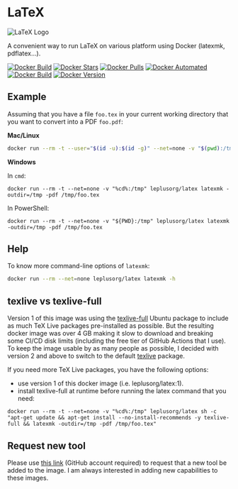 # LaTeX

![LaTeX Logo](/latex.png)

A convenient way to run LaTeX on various platform using Docker (latexmk, pdflatex...).

[![Docker Build](https://github.com/leplusorg/docker-latex/workflows/Docker/badge.svg)](https://github.com/leplusorg/docker-latex/actions?query=workflow:"Docker")
[![Docker Stars](https://img.shields.io/docker/stars/leplusorg/latex)](https://hub.docker.com/r/leplusorg/latex)
[![Docker Pulls](https://img.shields.io/docker/pulls/leplusorg/latex)](https://hub.docker.com/r/leplusorg/latex)
[![Docker Automated](https://img.shields.io/docker/cloud/automated/leplusorg/latex)](https://hub.docker.com/r/leplusorg/latex)
[![Docker Build](https://img.shields.io/docker/cloud/build/leplusorg/latex)](https://hub.docker.com/r/leplusorg/latex)
[![Docker Version](https://img.shields.io/docker/v/leplusorg/latex?sort=semver)](https://hub.docker.com/r/leplusorg/latex)

## Example

Assuming that you have a file `foo.tex` in your current working directory that you want to convert into a PDF `foo.pdf`:

**Mac/Linux**

```bash
docker run --rm -t --user="$(id -u):$(id -g)" --net=none -v "$(pwd):/tmp" leplusorg/latex latexmk -outdir=/tmp -pdf /tmp/foo.tex
```

**Windows**

In `cmd`:

```batch
docker run --rm -t --net=none -v "%cd%:/tmp" leplusorg/latex latexmk -outdir=/tmp -pdf /tmp/foo.tex
```

In PowerShell:

```pwsh
docker run --rm -t --net=none -v "${PWD}:/tmp" leplusorg/latex latexmk -outdir=/tmp -pdf /tmp/foo.tex
```

## Help

To know more command-line options of `latexmk`:

```bash
docker run --rm --net=none leplusorg/latex latexmk -h
```

## texlive vs texlive-full

Version 1 of this image was using the
[texlive-full](https://packages.ubuntu.com/search?keywords=texlive-full&searchon=names&exact=1&suite=all&section=all)
Ubuntu package to include as much TeX Live packages pre-installed as
possible. But the resulting docker image was over 4 GB making it slow
to download and breaking some CI/CD disk limits (including the free
tier of GitHub Actions that I use). To keep the image usable by as many
people as possible, I decided with version 2 and above to switch
to the default
[texlive](https://packages.ubuntu.com/search?keywords=texlive&searchon=names&exact=1&suite=all&section=all)
package.

If you need more TeX Live packages, you have the following options:
- use version 1 of this docker image (i.e. leplusorg/latex:1).
- install texlive-full at runtime before running the latex command
that you need:

```batch
docker run --rm -t --net=none -v "%cd%:/tmp" leplusorg/latex sh -c "apt-get update && apt-get install --no-install-recommends -y texlive-full && latexmk -outdir=/tmp -pdf /tmp/foo.tex"
```


## Request new tool

Please use [this link](https://github.com/leplusorg/docker-latex/issues/new?assignees=thomasleplus&labels=enhancement&template=feature_request.md&title=%5BFEAT%5D) (GitHub account required) to request that a new tool be added to the image. I am always interested in adding new capabilities to these images.
